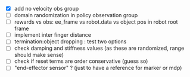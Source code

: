 - [x] add no velocity obs group
- [ ] domain randomization in policy observation group
- [ ] rewards vs obs: ee_frame vs robot.data vs object pos in robot root frame
- [ ] implement inter finger distance
- [ ] termination:object dropping : test two options
- [ ] check damping and stiffness values (as these are randomized, range should make sense)
- [ ] check if reset terms are order conservative (guess so)
- [ ] "end-effector sensor" ? (just to have a reference for marker or mdp)